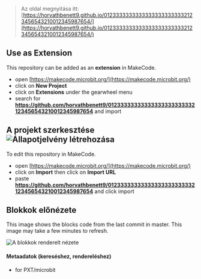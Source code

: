 
> Az oldal megnyitása itt: [https://horvathbenett9.github.io/01233333333333333333333332123456543210012345987654/](https://horvathbenett9.github.io/01233333333333333333333332123456543210012345987654/)

## Use as Extension

This repository can be added as an **extension** in MakeCode.

* open [https://makecode.microbit.org/](https://makecode.microbit.org/)
* click on **New Project**
* click on **Extensions** under the gearwheel menu
* search for **https://github.com/horvathbenett9/01233333333333333333333332123456543210012345987654** and import

## A projekt szerkesztése ![Állapotjelvény létrehozása](https://github.com/horvathbenett9/01233333333333333333333332123456543210012345987654/workflows/MakeCode/badge.svg)

To edit this repository in MakeCode.

* open [https://makecode.microbit.org/](https://makecode.microbit.org/)
* click on **Import** then click on **Import URL**
* paste **https://github.com/horvathbenett9/01233333333333333333333332123456543210012345987654** and click import

## Blokkok előnézete

This image shows the blocks code from the last commit in master.
This image may take a few minutes to refresh.

![A blokkok renderelt nézete](https://github.com/horvathbenett9/01233333333333333333333332123456543210012345987654/raw/master/.github/makecode/blocks.png)

#### Metaadatok (kereséshez, rendereléshez)

* for PXT/microbit
<script src="https://makecode.com/gh-pages-embed.js"></script><script>makeCodeRender("{{ site.makecode.home_url }}", "{{ site.github.owner_name }}/{{ site.github.repository_name }}");</script>
